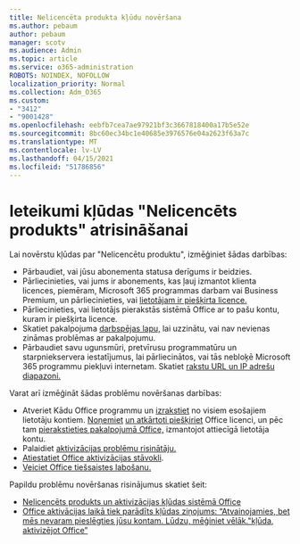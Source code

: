 ```yaml
---
title: Nelicencēta produkta kļūdu novēršana
ms.author: pebaum
author: pebaum
manager: scotv
ms.audience: Admin
ms.topic: article
ms.service: o365-administration
ROBOTS: NOINDEX, NOFOLLOW
localization_priority: Normal
ms.collection: Adm_O365
ms.custom:
- "3412"
- "9001428"
ms.openlocfilehash: eebfb7cea7ae97921bf3c3667818400a17b5e52e
ms.sourcegitcommit: 8bc60ec34bc1e40685e3976576e04a2623f63a7c
ms.translationtype: MT
ms.contentlocale: lv-LV
ms.lasthandoff: 04/15/2021
ms.locfileid: "51786856"
---
```

# <a name="suggestions-for-solving-unlicensed-product-errors"></a>Ieteikumi kļūdas "Nelicencēts produkts" atrisināšanai

Lai novērstu kļūdas par "Nelicencētu produktu", izmēģiniet šādas darbības:

- Pārbaudiet, vai jūsu abonementa statusa derīgums ir beidzies.
- Pārliecinieties, vai jums ir abonements, kas ļauj izmantot klienta licences, piemēram, Microsoft 365 programmas darbam vai Business Premium, un pārliecinieties, vai [lietotājam ir piešķirta licence.](https://docs.microsoft.com/microsoft-365/admin/add-users/add-users) 
- Pārliecinieties, vai lietotājs pierakstās sistēmā Office ar to pašu kontu, kuram ir piešķirta licence.
- Skatiet pakalpojuma [darbspējas lapu,](https://docs.microsoft.com/office365/enterprise/view-service-health) lai uzzinātu, vai nav nevienas zināmas problēmas ar pakalpojumu.
- Pārbaudiet savu ugunsmūri, pretvīrusu programmatūru un starpniekservera iestatījumus, lai pārliecinātos, vai tās nebloķē Microsoft 365 programmu piekļuvi internetam. Skatiet [rakstu URL un IP adrešu diapazoni.](https://docs.microsoft.com/office365/enterprise/urls-and-ip-address-ranges)

Varat arī izmēģināt šādas problēmu novēršanas darbības: 

- Atveriet Kādu Office programmu un [izrakstiet](https://support.office.com/article/5a20dc11-47e9-4b6f-945d-478cb6d92071) no visiem esošajiem lietotāju kontiem. [Noņemiet](https://docs.microsoft.com/microsoft-365/admin/manage/remove-licenses-from-users) [un atkārtoti piešķiriet](https://docs.microsoft.com/microsoft-365/admin/manage/assign-licenses-to-users) Office licenci, un pēc tam [pierakstieties pakalpojumā Office,](https://support.office.com/article/628ea040-f265-49de-b986-be09c3ebf8a9) izmantojot attiecīgā lietotāja kontu.
- Palaidiet [aktivizācijas problēmu risinātāju.](https://aka.ms/SARA-OfficeActivation-Alchemy)
- [Atiestatiet Office aktivizācijas stāvokli](https://docs.microsoft.com/office365/troubleshoot/activation/reset-office-365-proplus-activation-state). 
- [Veiciet Office tiešsaistes labošanu.](https://support.office.com/Article/7821d4b6-7c1d-4205-aa0e-a6b40c5bb88b)

Papildu problēmu novēršanas risinājumus skatiet šeit: 

- [Nelicencēts produkts un aktivizācijas kļūdas sistēmā Office](https://support.office.com/Article/0d23d3c0-c19c-4b2f-9845-5344fedc4380)
- [Office aktivācijas laikā tiek parādīts kļūdas ziņojums: “Atvainojamies, bet mēs nevaram pieslēgties jūsu kontam. Lūdzu, mēģiniet vēlāk."kļūda, aktivizējot Office”](https://docs.microsoft.com/office/troubleshoot/activation-installation/issue-when-activate-office-from-office-365)